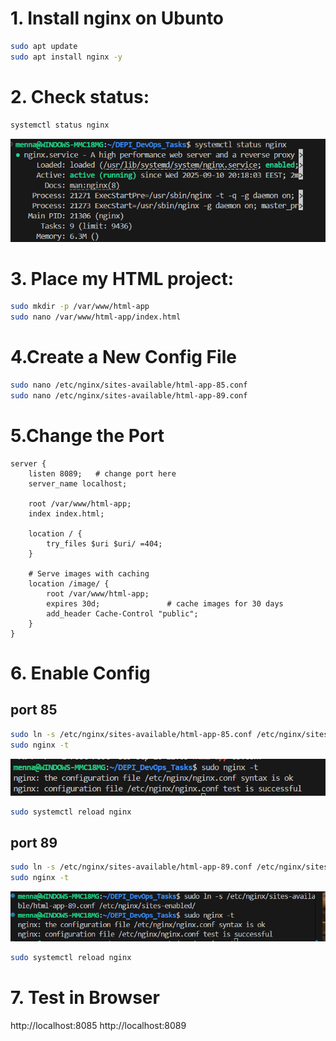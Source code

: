 # 1. Install nginx on Ubunto
```bash
sudo apt update
sudo apt install nginx -y 
```
# 2. Check status:
```bash
systemctl status nginx
```
![as we see it is active and running](image.png)

# 3. Place my HTML project:
```bash
sudo mkdir -p /var/www/html-app
sudo nano /var/www/html-app/index.html
```

# 4.Create a New Config File
```bash
sudo nano /etc/nginx/sites-available/html-app-85.conf
sudo nano /etc/nginx/sites-available/html-app-89.conf
```
# 5.Change the Port
```nginx
server {
    listen 8089;   # change port here
    server_name localhost;

    root /var/www/html-app;
    index index.html;

    location / {
        try_files $uri $uri/ =404;
    }

    # Serve images with caching
    location /image/ {
        root /var/www/html-app;   
        expires 30d;               # cache images for 30 days
        add_header Cache-Control "public";
    }
}

```
# 6. Enable Config
## port 85
```bash
sudo ln -s /etc/nginx/sites-available/html-app-85.conf /etc/nginx/sites-enabled/
sudo nginx -t
```
![](image-1.png)
```bash
sudo systemctl reload nginx
```
## port 89
```bash
sudo ln -s /etc/nginx/sites-available/html-app-89.conf /etc/nginx/sites-enabled/
sudo nginx -t
```
![](image-2.png)
```bash
sudo systemctl reload nginx
```
# 7. Test in Browser
http://localhost:8085
http://localhost:8089